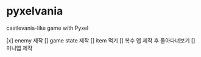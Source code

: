 # pyxelvania
castlevania-like game with Pyxel

[x] enemy 제작
[] game state 제작
[] item 먹기
[] 복수 맵 제작 후 돌아다녀보기
[] 미니맵 제작
